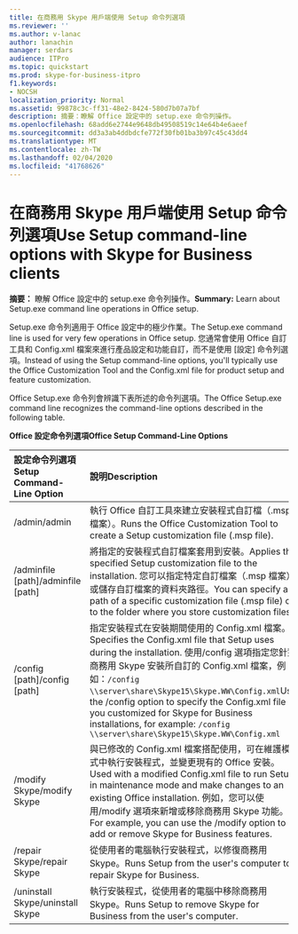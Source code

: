 ```yaml
---
title: 在商務用 Skype 用戶端使用 Setup 命令列選項
ms.reviewer: ''
ms.author: v-lanac
author: lanachin
manager: serdars
audience: ITPro
ms.topic: quickstart
ms.prod: skype-for-business-itpro
f1.keywords:
- NOCSH
localization_priority: Normal
ms.assetid: 99878c3c-ff31-48e2-8424-580d7b07a7bf
description: 摘要：瞭解 Office 設定中的 setup.exe 命令列操作。
ms.openlocfilehash: 68add6e2744e9648db49508519c14e64b4e6aeef
ms.sourcegitcommit: dd3a3ab4ddbdcfe772f30fb01ba3b97c45c43dd4
ms.translationtype: MT
ms.contentlocale: zh-TW
ms.lasthandoff: 02/04/2020
ms.locfileid: "41768626"
---
```

# <a name="use-setup-command-line-options-with-skype-for-business-clients"></a><span data-ttu-id="1b043-103">在商務用 Skype 用戶端使用 Setup 命令列選項</span><span class="sxs-lookup"><span data-stu-id="1b043-103">Use Setup command-line options with Skype for Business clients</span></span>
 
<span data-ttu-id="1b043-104">**摘要：** 瞭解 Office 設定中的 setup.exe 命令列操作。</span><span class="sxs-lookup"><span data-stu-id="1b043-104">**Summary:** Learn about Setup.exe command line operations in Office setup.</span></span>
  
<span data-ttu-id="1b043-105">Setup.exe 命令列適用于 Office 設定中的極少作業。</span><span class="sxs-lookup"><span data-stu-id="1b043-105">The Setup.exe command line is used for very few operations in Office setup.</span></span> <span data-ttu-id="1b043-106">您通常會使用 Office 自訂工具和 Config.xml 檔案來進行產品設定和功能自訂，而不是使用 [設定] 命令列選項。</span><span class="sxs-lookup"><span data-stu-id="1b043-106">Instead of using the Setup command-line options, you'll typically use the Office Customization Tool and the Config.xml file for product setup and feature customization.</span></span>
  
<span data-ttu-id="1b043-107">Office Setup.exe 命令列會辨識下表所述的命令列選項。</span><span class="sxs-lookup"><span data-stu-id="1b043-107">The Office Setup.exe command line recognizes the command-line options described in the following table.</span></span>
  
<span data-ttu-id="1b043-108">**Office 設定命令列選項**</span><span class="sxs-lookup"><span data-stu-id="1b043-108">**Office Setup Command-Line Options**</span></span>

|<span data-ttu-id="1b043-109">**設定命令列選項**</span><span class="sxs-lookup"><span data-stu-id="1b043-109">**Setup Command-Line Option**</span></span>|<span data-ttu-id="1b043-110">**說明**</span><span class="sxs-lookup"><span data-stu-id="1b043-110">**Description**</span></span>|
|:-----|:-----|
|<span data-ttu-id="1b043-111">/admin</span><span class="sxs-lookup"><span data-stu-id="1b043-111">/admin</span></span>  <br/> |<span data-ttu-id="1b043-112">執行 Office 自訂工具來建立安裝程式自訂檔（.msp 檔案）。</span><span class="sxs-lookup"><span data-stu-id="1b043-112">Runs the Office Customization Tool to create a Setup customization file (.msp file).</span></span>  <br/> |
|<span data-ttu-id="1b043-113">/adminfile [path]</span><span class="sxs-lookup"><span data-stu-id="1b043-113">/adminfile [path]</span></span>  <br/> |<span data-ttu-id="1b043-114">將指定的安裝程式自訂檔案套用到安裝。</span><span class="sxs-lookup"><span data-stu-id="1b043-114">Applies the specified Setup customization file to the installation.</span></span> <span data-ttu-id="1b043-115">您可以指定特定自訂檔案（.msp 檔案）或儲存自訂檔案的資料夾路徑。</span><span class="sxs-lookup"><span data-stu-id="1b043-115">You can specify a path of a specific customization file (.msp file) or to the folder where you store customization files.</span></span>  <br/> |
|<span data-ttu-id="1b043-116">/config [path]</span><span class="sxs-lookup"><span data-stu-id="1b043-116">/config [path]</span></span>  <br/> |<span data-ttu-id="1b043-117">指定安裝程式在安裝期間使用的 Config.xml 檔案。</span><span class="sxs-lookup"><span data-stu-id="1b043-117">Specifies the Config.xml file that Setup uses during the installation.</span></span> <span data-ttu-id="1b043-118">使用/config 選項指定您針對商務用 Skype 安裝所自訂的 Config.xml 檔案，例如：`/config \\server\share\Skype15\Skype.WW\Config.xml`</span><span class="sxs-lookup"><span data-stu-id="1b043-118">Use the /config option to specify the Config.xml file you customized for Skype for Business installations, for example:  `/config \\server\share\Skype15\Skype.WW\Config.xml`</span></span> <br/> |
|<span data-ttu-id="1b043-119">/modify Skype</span><span class="sxs-lookup"><span data-stu-id="1b043-119">/modify Skype</span></span>  <br/> |<span data-ttu-id="1b043-120">與已修改的 Config.xml 檔案搭配使用，可在維護模式中執行安裝程式，並變更現有的 Office 安裝。</span><span class="sxs-lookup"><span data-stu-id="1b043-120">Used with a modified Config.xml file to run Setup in maintenance mode and make changes to an existing Office installation.</span></span> <span data-ttu-id="1b043-121">例如，您可以使用/modify 選項來新增或移除商務用 Skype 功能。</span><span class="sxs-lookup"><span data-stu-id="1b043-121">For example, you can use the /modify option to add or remove Skype for Business features.</span></span>  <br/> |
|<span data-ttu-id="1b043-122">/repair Skype</span><span class="sxs-lookup"><span data-stu-id="1b043-122">/repair Skype</span></span>  <br/> |<span data-ttu-id="1b043-123">從使用者的電腦執行安裝程式，以修復商務用 Skype。</span><span class="sxs-lookup"><span data-stu-id="1b043-123">Runs Setup from the user's computer to repair Skype for Business.</span></span>  <br/> |
|<span data-ttu-id="1b043-124">/uninstall Skype</span><span class="sxs-lookup"><span data-stu-id="1b043-124">/uninstall Skype</span></span>  <br/> |<span data-ttu-id="1b043-125">執行安裝程式，從使用者的電腦中移除商務用 Skype。</span><span class="sxs-lookup"><span data-stu-id="1b043-125">Runs Setup to remove Skype for Business from the user's computer.</span></span>  <br/> |
   


